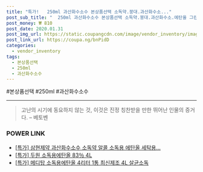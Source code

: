 ```yaml
--- 
title: "특가!   250ml 과산화수소수 본상품선택 소독약.붕대.과산화수소..." 
post_sub_title: "  250ml 과산화수소수 본상품선택 소독약.붕대.과산화수소.에탄올 그린" 
post_money: ₩ 810 
post_date: 2020.01.31 
post_img_url: https://static.coupangcdn.com/image/vendor_inventory/images/2017/02/21/17/1/479ccdfe-75a4-4247-b7d7-ec964b9b3d67.jpg 
post_link_url: https://coupa.ng/bnPidD 
categories: 
  - vendor_inventory 
tags: 
  - 본상품선택 
  - 250ml 
  - 과산화수소수 
--- 
```

  #본상품선택 #250ml #과산화수소수 
<hr> 

> 고난의 시기에 동요하지 않는 것, 이것은 진정 칭찬받을 만한 뛰어난 인물의 증거다. – 베토벤 


### POWER LINK

* <a href="https://blog.naver.com/sakai111/221791379360" target="_blank">[특가] 삼현제약 과산화수소수 소독약 알콜 소독용 에탄올 세탁용...</a>
* <a href="https://blog.naver.com/sakai111/221789595012" target="_blank">[특가] 두원 소독용에탄올 83％ 4L</a>
* <a href="https://blog.naver.com/santokki14/221791365200" target="_blank">[특가] 메디탑 소독용에탄올 4리터 1통 최신제조 4L 살균소독</a>
